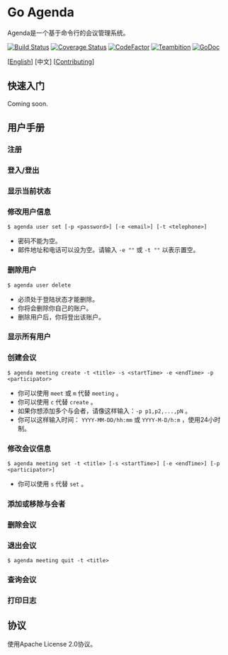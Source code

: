 # Go Agenda

Agenda是一个基于命令行的会议管理系统。

[![Build Status](https://travis-ci.org/MegaShow/goagenda.svg?branch=master)](https://travis-ci.org/MegaShow/goagenda)
[![Coverage Status](https://coveralls.io/repos/github/MegaShow/goagenda/badge.svg)](https://coveralls.io/github/MegaShow/goagenda)
[![CodeFactor](https://www.codefactor.io/repository/github/megashow/goagenda/badge)](https://www.codefactor.io/repository/github/megashow/goagenda)
[![Teambition](https://img.shields.io/badge/teambition-tasks-ff69b4.svg)](https://www.teambition.com/project/5bc6ffbaf10ae90018184bd0/)
[![GoDoc](https://godoc.org/github.com/MegaShow/goagenda?status.svg)](https://godoc.org/github.com/MegaShow/goagenda)

\[[English](README.md)\]  [中文]  \[[Contributing](CONTRIBUTING.md)\]

## 快速入门

Coming soon.

## 用户手册

### 注册

### 登入/登出

### 显示当前状态

### 修改用户信息

```
$ agenda user set [-p <password>] [-e <email>] [-t <telephone>]
```

- 密码不能为空。
- 邮件地址和电话可以设为空。请输入 `-e ""` 或 `-t ""` 以表示置空。

### 删除用户

```
$ agenda user delete
```

- 必须处于登陆状态才能删除。
- 你将会删除你自己的账户。
- 删除用户后，你将登出该账户。

### 显示所有用户

### 创建会议

```
$ agenda meeting create -t <title> -s <startTime> -e <endTime> -p <participator>
```

- 你可以使用 `meet` 或 `m` 代替 `meeting` 。
- 你可以使用 `c` 代替 `create` 。
- 如果你想添加多个与会者，请像这样输入：`-p p1,p2,...,pN` 。
- 你可以这样输入时间： `YYYY-MM-DD/hh:mm` 或 `YYYY-M-D/h:m` ，使用24小时制。

### 修改会议信息

```
$ agenda meeting set -t <title> [-s <startTime>] [-e <endTime>] [-p <participator>]
```

- 你可以使用 `s` 代替 `set` 。

### 添加或移除与会者

### 删除会议

###  退出会议

```
$ agenda meeting quit -t <title>
```

### 查询会议

### 打印日志

## 协议

使用Apache License 2.0协议。
